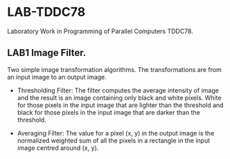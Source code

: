 # LAB-TDDC78
Laboratory Work in Programming of Parallel Computers TDDC78.

## LAB1 Image Filter.
Two simple image transformation algorithms. The transformations are from an input image to an output image.
  * Thresholding Filter:
    The filter computes the average intensity of image and the result is an image containing only black and white pixels. White for those pixels in the input image that are lighter than the threshold and black for those pixels in the input image that are darker than the threshold.

  * Averaging Filter:
    The value for a pixel (x, y) in the output image is the normalized weighted sum of all the pixels in a
rectangle in the input image centred around (x, y).

